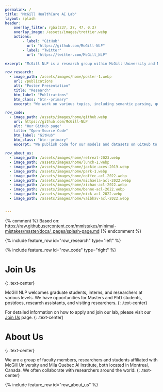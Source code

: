 ```yaml
---
permalink: /
title: "McGill HealthCare AI Lab"
layout: splash
header:
    overlay_filter: rgba(237, 27, 47, 0.3)
    overlay_image: /assets/images/trottier.webp
    actions:
        - label: "GitHub"
          url: "https://github.com/McGill-NLP"
        - label: "Twitter"
          url: "https://twitter.com/McGill_NLP"

excerpt: "McGill NLP is a research group within McGill University and Mila focusing on various topics in healthcare and AI."

row_research:
  - image_path: /assets/images/home/poster-1.webp
    url: /publications
    alt: "Poster Presentation"
    title: "Research"
    btn_label: "Publications"
    btn_class: "btn--primary"
    excerpt: "We work on various topics, including semantic parsing, question answering, reading comprehension, and conversational systems. We present our works in Computational Linguistics, NLP and ML conferences and journals."

row_code:
  - image_path: /assets/images/home/github.webp
    url: https://github.com/McGill-NLP
    alt: "Our GitHub page"
    title: "Open-Source Code"
    btn_label: "GitHub"
    btn_class: "btn--primary"
    excerpt: "We publish code for our models and datasets on GitHub to make it easier for researchers and developers to reproduce and build upon our work. We welcome pull requests and issues on active projects from the community."
  
row_about_us:
  - image_path: /assets/images/home/retreat-2023.webp
  - image_path: /assets/images/home/lunch-1.webp
  - image_path: /assets/images/home/jackie-axes-2019.webp
  - image_path: /assets/images/home/park-1.webp
  - image_path: /assets/images/home/coffee-acl-2022.webp
  - image_path: /assets/images/home/michaela-acl-2022.webp
  - image_path: /assets/images/home/zichao-acl-2022.webp
  - image_path: /assets/images/home/benno-acl-2022.webp
  - image_path: /assets/images/home/nick-acl-2022.webp
  - image_path: /assets/images/home/vaibhav-acl-2022.webp


---
```

{% comment %}
Based on: https://raw.githubusercontent.com/mmistakes/minimal-mistakes/master/docs/_pages/splash-page.md
{% endcomment %}


{% include feature_row id="row_research" type="left" %}

{% include feature_row id="row_code" type="right" %}

# Join Us
{: .text-center}

McGill NLP welcomes graduate students, interns, and researchers at various levels. We have opportunities for Masters and PhD students, postdocs, research assistants, and visiting researchers. 
{: .text-center}

For detailed information on how to apply and join our lab, please visit our [Join Us](/join-us) page.
{: .text-center}
<br/>


# About Us
{: .text-center}

We are a group of faculty members, researchers and students affiliated with McGill University and Mila Quebec AI Institute, both located in Montreal, Canada. We often collaborate with researchers around the world.
{: .text-center}

{% include feature_row id="row_about_us" %}

